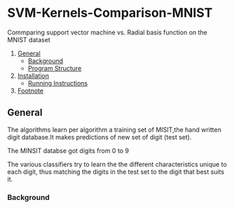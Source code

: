 # SVM-Kernels-Comparison-MNIST
Commparing support vector machine vs. Radial basis function on the MNIST dataset


1. [General](#General)
    - [Background](#background)
    - [Program Structure](https://github.com/elaysason/SVM-Kernels-Comparison-MNIST/blob/main/README.md#program-structure)
2. [Installation](#installation)
    - [Running Instructions](https://github.com/elaysason/SVM-Kernels-Comparison-MNIST/blob/main/README.md#running-instructions)
3. [Footnote](#footnote)

## General
The algorithms learn per algorithm a training set of MISIT,the hand written digit database.It makes predictions of new set of digit (test set).

The MINSIT databse got digits from 0 to 9

The various classifiers try to learn the the different characteristics unique to each digit, thus matching the digits in the test set to the digit that best suits it.

### Background

